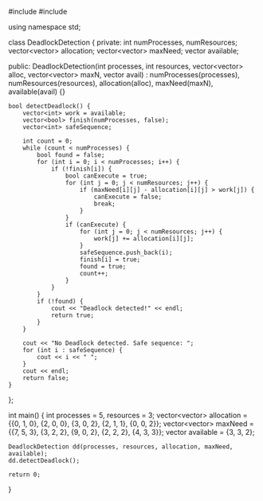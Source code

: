 #include <iostream>
#include <vector>

using namespace std;

class DeadlockDetection {
private:
    int numProcesses, numResources;
    vector<vector<int>> allocation;
    vector<vector<int>> maxNeed;
    vector<int> available;

public:
    DeadlockDetection(int processes, int resources, vector<vector<int>> alloc, vector<vector<int>> maxN, vector<int> avail)
        : numProcesses(processes), numResources(resources), allocation(alloc), maxNeed(maxN), available(avail) {}

    bool detectDeadlock() {
        vector<int> work = available;
        vector<bool> finish(numProcesses, false);
        vector<int> safeSequence;
        
        int count = 0;
        while (count < numProcesses) {
            bool found = false;
            for (int i = 0; i < numProcesses; i++) {
                if (!finish[i]) {
                    bool canExecute = true;
                    for (int j = 0; j < numResources; j++) {
                        if (maxNeed[i][j] - allocation[i][j] > work[j]) {
                            canExecute = false;
                            break;
                        }
                    }
                    if (canExecute) {
                        for (int j = 0; j < numResources; j++) {
                            work[j] += allocation[i][j];
                        }
                        safeSequence.push_back(i);
                        finish[i] = true;
                        found = true;
                        count++;
                    }
                }
            }
            if (!found) {
                cout << "Deadlock detected!" << endl;
                return true;
            }
        }
        
        cout << "No Deadlock detected. Safe sequence: ";
        for (int i : safeSequence) {
            cout << i << " ";
        }
        cout << endl;
        return false;
    }
};

int main() {
    int processes = 5, resources = 3;
    vector<vector<int>> allocation = {{0, 1, 0}, {2, 0, 0}, {3, 0, 2}, {2, 1, 1}, {0, 0, 2}};
    vector<vector<int>> maxNeed = {{7, 5, 3}, {3, 2, 2}, {9, 0, 2}, {2, 2, 2}, {4, 3, 3}};
    vector<int> available = {3, 3, 2};

    DeadlockDetection dd(processes, resources, allocation, maxNeed, available);
    dd.detectDeadlock();
    
    return 0;
}
